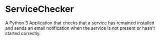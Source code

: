 # ServiceChecker
A Python 3 Application that checks that a service has remained installed and sends an email notification when the service is not present or hasn't started correctly.
